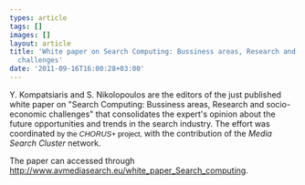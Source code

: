 ```yaml
---
types: article
tags: []
images: []
layout: article
title: 'White paper on Search Computing: Bussiness areas, Research and socio-economic
  challenges'
date: '2011-09-16T16:00:28+03:00'
---
```

<p>Y. Kompatsiaris and S. Nikolopoulos are the editors of the just published white paper on &quot;Search Computing: Bussiness areas, Research and socio-economic challenges&quot; that consolidates the expert&#39;s opinion about the future opportunities and trends in the search industry. The effort was coordinated <small><span style="font-size: small; "><span style="font-family: Arial; ">by the <em>CHORUS+</em> project, </span></span></small>with the contribution of the <em>Media Search Cluster</em> network.</p><p>The paper can accessed through <a href="http://www.avmediasearch.eu/white_paper_Search_computing">http://www.avmediasearch.eu/white_paper_Search_computing</a>.</p>
